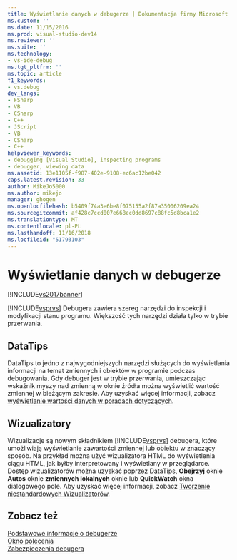```yaml
---
title: Wyświetlanie danych w debugerze | Dokumentacja firmy Microsoft
ms.custom: ''
ms.date: 11/15/2016
ms.prod: visual-studio-dev14
ms.reviewer: ''
ms.suite: ''
ms.technology:
- vs-ide-debug
ms.tgt_pltfrm: ''
ms.topic: article
f1_keywords:
- vs.debug
dev_langs:
- FSharp
- VB
- CSharp
- C++
- JScript
- VB
- CSharp
- C++
helpviewer_keywords:
- debugging [Visual Studio], inspecting programs
- debugger, viewing data
ms.assetid: 13e1105f-f987-402e-9108-ec6ac12be042
caps.latest.revision: 33
author: MikeJo5000
ms.author: mikejo
manager: ghogen
ms.openlocfilehash: b5409f74a3e6be8f075155a2f87a35006209ea24
ms.sourcegitcommit: af428c7ccd007e668ec0dd8697c88fc5d8bca1e2
ms.translationtype: MT
ms.contentlocale: pl-PL
ms.lasthandoff: 11/16/2018
ms.locfileid: "51793103"
---
```

# <a name="viewing-data-in-the-debugger"></a>Wyświetlanie danych w debugerze
[!INCLUDE[vs2017banner](../includes/vs2017banner.md)]

[!INCLUDE[vsprvs](../includes/vsprvs-md.md)] Debugera zawiera szereg narzędzi do inspekcji i modyfikacji stanu programu. Większość tych narzędzi działa tylko w trybie przerwania.  
  
## <a name="datatips"></a>DataTips  
 DataTips to jedno z najwygodniejszych narzędzi służących do wyświetlania informacji na temat zmiennych i obiektów w programie podczas debugowania. Gdy debuger jest w trybie przerwania, umieszczając wskaźnik myszy nad zmienną w oknie źródła można wyświetlić wartość zmiennej w bieżącym zakresie. Aby uzyskać więcej informacji, zobacz [wyświetlanie wartości danych w poradach dotyczących](../debugger/view-data-values-in-data-tips-in-the-code-editor.md).  
  
## <a name="visualizers"></a>Wizualizatory  
 Wizualizacje są nowym składnikiem [!INCLUDE[vsprvs](../includes/vsprvs-md.md)] debugera, które umożliwiają wyświetlanie zawartości zmiennej lub obiektu w znaczący sposób. Na przykład można użyć wizualizatora HTML do wyświetlenia ciągu HTML, jak byłby interpretowany i wyświetlany w przeglądarce. Dostęp wizualizatorów można uzyskać poprzez DataTips, **Obejrzyj** oknie **Autos** oknie **zmiennych lokalnych** oknie lub **QuickWatch** okna dialogowego pole. Aby uzyskać więcej informacji, zobacz [Tworzenie niestandardowych Wizualizatorów](../debugger/create-custom-visualizers-of-data.md).  
  
## <a name="see-also"></a>Zobacz też  
 [Podstawowe informacje o debugerze](../debugger/debugger-basics.md)   
 [Okno polecenia](../ide/reference/command-window.md)   
 [Zabezpieczenia debugera](../debugger/debugger-security.md)



